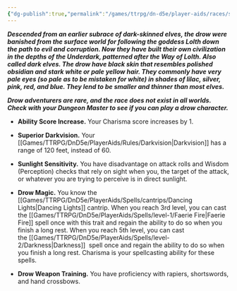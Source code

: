 ```yaml
---
{"dg-publish":true,"permalink":"/games/ttrpg/dn-d5e/player-aids/races/sub-races/elf-subrace-dark-elf/","tags":["TTRPG/DND/5e"]}
---
```





**_Descended from an earlier subrace of dark-skinned elves, the drow were banished from the surface world for following the goddess Lolth down the path to evil and corruption. Now they have built their own civilization in the depths of the Underdark, patterned after the Way of Lolth. Also called dark elves. The drow have black skin that resembles polished obsidian and stark white or pale yellow hair. They commonly have very pale eyes (so pale as to be mistaken for white) in shades of lilac, silver, pink, red, and blue. They lend to be smaller and thinner than most elves._**

**_Drow adventurers are rare, and the race does not exist in all worlds. Check with your Dungeon Master to see if you can play a drow character._**

- **Ability Score Increase.** Your Charisma score increases by 1.

- **Superior Darkvision.** Your [[Games/TTRPG/DnD5e/PlayerAids/Rules/Darkvision\|Darkvision]] has a range of 120 feet, instead of 60.

- **Sunlight Sensitivity.** You have disadvantage on attack rolls and Wisdom (Perception) checks that rely on sight when you, the target of the attack, or whatever you are trying to perceive is in direct sunlight.

- **Drow Magic.** You know the [[Games/TTRPG/DnD5e/PlayerAids/Spells/cantrips/Dancing Lights\|Dancing Lights]] cantrip. When you reach 3rd level, you can cast the [[Games/TTRPG/DnD5e/PlayerAids/Spells/level-1/Faerie Fire\|Faerie Fire]] spell once with this trait and regain the ability to do so when you finish a long rest. When you reach 5th level, you can cast the [[Games/TTRPG/DnD5e/PlayerAids/Spells/level-2/Darkness\|Darkness]]  spell once and regain the ability to do so when you finish a long rest. Charisma is your spellcasting ability for these spells.

- **Drow Weapon Training.** You have proficiency with rapiers, shortswords, and hand crossbows.